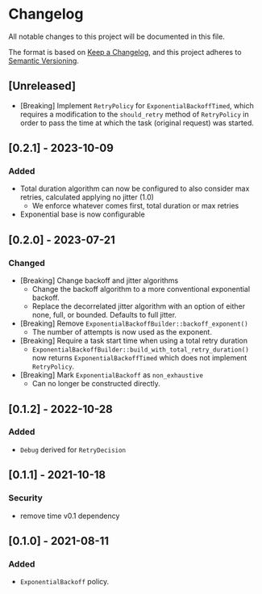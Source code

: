 # Changelog

All notable changes to this project will be documented in this file.

The format is based on [Keep a Changelog](https://keepachangelog.com/en/1.1.0/),
and this project adheres to [Semantic Versioning](https://semver.org/spec/v2.0.0.html).

## [Unreleased]
- [Breaking] Implement `RetryPolicy` for `ExponentialBackoffTimed`, which requires a modification to the `should_retry` method of 
    `RetryPolicy` in order to pass the time at which the task (original request) was started.

## [0.2.1] - 2023-10-09

### Added

- Total duration algorithm can now be configured to also consider max retries, calculated applying no jitter (1.0)
  - We enforce whatever comes first, total duration or max retries
- Exponential base is now configurable

## [0.2.0] - 2023-07-21

### Changed

- [Breaking] Change backoff and jitter algorithms
  - Change the backoff algorithm to a more conventional exponential backoff.
  - Replace the decorrelated jitter algorithm with an option of either none, full, or bounded. Defaults to full jitter.
- [Breaking] Remove `ExponentialBackoffBuilder::backoff_exponent()`
  - The number of attempts is now used as the exponent.
- [Breaking] Require a task start time when using a total retry duration
  - `ExponentialBackoffBuilder::build_with_total_retry_duration()` now returns `ExponentialBackoffTimed` which does not implement `RetryPolicy`.
- [Breaking] Mark `ExponentialBackoff` as `non_exhaustive`
  - Can no longer be constructed directly.

## [0.1.2] - 2022-10-28

### Added

- `Debug` derived for `RetryDecision`

## [0.1.1] - 2021-10-18

### Security

- remove time v0.1 dependency

## [0.1.0] - 2021-08-11

### Added

- `ExponentialBackoff` policy.

